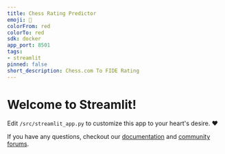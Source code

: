 ```yaml
---
title: Chess Rating Predictor
emoji: 🚀
colorFrom: red
colorTo: red
sdk: docker
app_port: 8501
tags:
- streamlit
pinned: false
short_description: Chess.com To FIDE Rating
---
```


# Welcome to Streamlit!

Edit `/src/streamlit_app.py` to customize this app to your heart's desire. :heart:

If you have any questions, checkout our [documentation](https://docs.streamlit.io) and [community
forums](https://discuss.streamlit.io).
